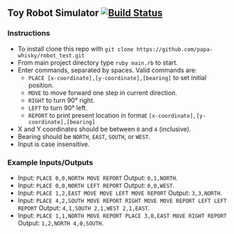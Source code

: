 ## Toy Robot Simulator [![Build Status](https://travis-ci.org/papa-whisky/robot_test.svg?branch=master)](https://travis-ci.org/papa-whisky/robot_test)

### Instructions
- To install clone this repo with `git clone https://github.com/papa-whisky/robot_test.git`
- From main project directory type `ruby main.rb` to start.
- Enter commands, separated by spaces. Valid commands are:
  - `PLACE [x-coordinate],[y-coordinate],[bearing]` to set initial position.
  - `MOVE` to move forward one step in current direction.
  - `RIGHT` to turn 90° right.
  - `LEFT` to turn 90° left.
  - `REPORT` to print present location in format `[x-coordinate],[y-coordinate],[bearing]`
- X and Y coordinates should be between `0` and `4` (inclusive).
- Bearing should be `NORTH`, `EAST`, `SOUTH`, or `WEST`.
- Input is case insensitive.

### Example Inputs/Outputs
- Input: `PLACE 0,0,NORTH MOVE REPORT` Output: `0,1,NORTH`.
- Input: `PLACE 0,0,NORTH LEFT REPORT` Output: `0,0,WEST`.
- Input: `PLACE 1,2,EAST MOVE MOVE LEFT MOVE REPORT` Output: `3,3,NORTH`.
- Input: `PLACE 4,2,SOUTH MOVE REPORT RIGHT MOVE MOVE REPORT LEFT LEFT REPORT` Output: `4,1,SOUTH 2,1,WEST 2,1,EAST`.
- Input: `PLACE 1,1,NORTH MOVE REPORT PLACE 3,0,EAST MOVE RIGHT REPORT` Output: `1,2,NORTH 4,0,SOUTH`.
